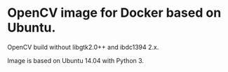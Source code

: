 # OpenCV image for Docker based on Ubuntu.

OpenCV build without libgtk2.0++ and ibdc1394 2.x.

Image is based on Ubuntu 14.04 with Python 3.